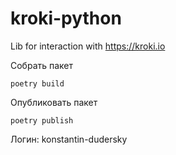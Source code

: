 # kroki-python
Lib for interaction with https://kroki.io


Собрать пакет
```
poetry build
```

Опубликовать пакет
```
poetry publish
```

Логин: konstantin-dudersky